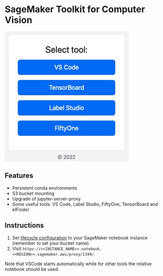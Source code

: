 # SageMaker Toolkit for Computer Vision

![alt splash](_data/splash.jpeg)

## Features

- Persistent conda environments
- S3 bucket mounting
- Upgrade of jupyter-server-proxy
- Some useful tools: VS Code, Label Studio, FiftyOne, TensorBoard and elFinder


## Instructions

1. Set [lifecycle configuration](/lifecycle_sm.bash) to your SageMaker notebook instance (remember to set your bucket name).
2. Visit ```https://<<INSTANCE_NAME>>.notebook.<<REGION>>.sagemaker.aws/proxy/1199/```.

Note that VSCode starts automatically while for other tools the relative notebook should be used.
